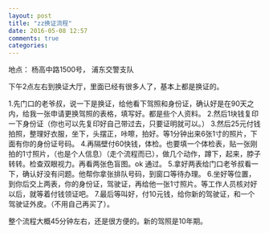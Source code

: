 ```yaml
---
layout: post
title: "zz换证流程"
date: 2016-05-08 12:57
comments: true
categories:
---
```


地点： 杨高中路1500号， 浦东交警支队

下午2点左右到换证大厅，里面已经有很多人了，基本上都是换证的。

1.先门口的老爷叔，说一下是换证，给他看下驾照和身份证，确认好是在90天之内，给我一张申请更换驾照的表格，填写好。都是些个人资料。
2.然后1块钱复印一下身份证（你也可以先复印好自己带过去，只要证明就可以。）
3.然后25元付钱拍照，整理好衣服，坐下，头摆正，咔嚓，拍好。等1分钟出来6张1寸的照片，下面有你的身份证号码。
4.再隔壁付60快钱，体检。也要填一个体检表，贴一张刚拍的1寸照片，（也是个人信息）（走个流程而已），做几个动作，蹲下，起来，脖子转转。检查双眼视力。再看两张色盲图。ok 通过。
5.拿好两表给门口老爷叔看一下，确认好没有问题。他帮你拿张排队号码，到窗口等待办理。
6.坐好等位置，到你后交上两表，你的身份证，驾驶证，再给他一张1寸照片。等工作人员核对好以后，就等着付钱领证吧。
7.最后等叫好，付10元钱，给你新的驾驶证，和一个驾驶证外皮。（不用自己再买了）。

整个流程大概45分钟左右，还是很方便的。新的驾照是10年期。
